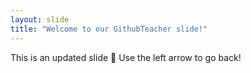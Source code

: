 ```yaml
---
layout: slide
title: "Welcome to our GithubTeacher slide!"
---
```

This is an updated slide :tada:
Use the left arrow to go back!
